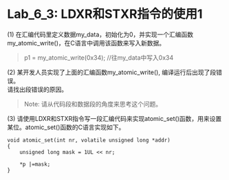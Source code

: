 <!--
 * @Author: Chengsen Dong 1034029664@qq.com
 * @Date: 2023-05-21 18:16:48
 * @LastEditors: Chengsen Dong 1034029664@qq.com
 * @LastEditTime: 2023-05-21 18:24:22
 * @FilePath: /xddcore/OpenOS/src/arm64/lab6_3/README.md
 * @Description: 
 * Copyright (c) 2023 by ${git_name_email}(www.github.com/xddcore), All Rights Reserved. 
-->
# Lab_6_3: LDXR和STXR指令的使用1

(1) 在汇编代码里定义数据my_data，初始化为0，并实现一个汇编函数my_atomic_write()，在C语言中调用该函数来写入新数据。

> p1 = my_atomic_write(0x34); //往my_data中写入0x34

(2) 某开发人员实现了上面的汇编函数my_atomic_write(), 编译运行后出现了段错误。   
请找出段错误的原因。    
> Note: 请从代码段和数据段的角度来思考这个问题。


(3) 请使用LDXR和STXR指令写一段汇编代码来实现atomic_set()函数，用来设置某位。atomic_set()函数的C语言实现如下。
```
void atomic_set(int nr, volatile unsigned long *addr)
{
    unsigned long mask = 1UL << nr;

    *p |=mask;
}
```